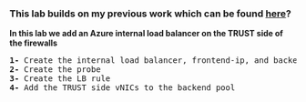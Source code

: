 
### This lab builds on my previous work which can be found <a href="https://github.com/ManCalAzure/AzureLabs/blob/master/JunOS-To-Azure-VNG-IPSec+BGP/README.md">here</a>?<br /></p>

**In this lab we add an Azure internal load balancer on the TRUST side of the firewalls**

<pre lang= >
<b>1-</b> Create the internal load balancer, frontend-ip, and backend pool
<b>2-</b> Create the probe
<b>3-</b> Create the LB rule
<b>4-</b> Add the TRUST side vNICs to the backend pool

</pre>



